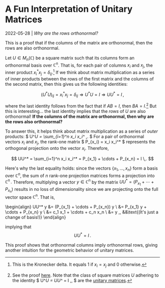 # A Fun Interpretation of Unitary Matrices
2022-05-28 | *Why are the rows orthonormal?*

This is a proof that if the columns of the matrix are orthonormal, then the rows are also orthonormal.

Let $U \in M_n(\mathbb{C})$ be a square matrix such that its columns form an orthonormal basis over $\mathbb{C}^n$.
That is, for each pair of columns $x_i$ and $x_j$, the inner product $x_i^* x_j = \delta_{ij}$.[^1]
If we think about matrix multiplication as a series of inner products between the rows of the first matrix and the columns of the second matrix, then this gives us the following identities:

$$(U^*U)_{ij} = x_i^* x_j = \delta_{ij} \Longrightarrow U^*U = I \Longrightarrow UU^* = I \,,$$

where the last identity follows from the fact that if $AB=I$, then $BA=I$.[^2]
But this is interesting... the last identity implies that the *rows* of $U$ are also orthonormal!
**If the columns of the matrix are orthonormal, then why are the rows also orthonormal?**

[^1]: This is the Kronecker delta. It equals $1$ if $x_i = x_j$ and $0$ otherwise.
[^2]: See the proof [here](https://math.stackexchange.com/questions/3852/if-ab-i-then-ba-i). Note that the class of square matrices $U$ adhering to the identity $ U^*U = UU^* = I \,, $ are the [unitary matrices](https://www.wikiwand.com/en/Unitary_matrix).

To answer this, it helps think about matrix multiplication as a series of *outer* products: $ U^*U = \sum_{i=1}^n x_i x_i^* \,. $
For a pair of orthonormal vectors $x_i$ and $x_j$, the rank-one matrix $ P_{x_i} = x_i x_i^* $ represents the orthogonal projection onto the vector $x_i$.
Therefore,

$$ UU^* = \sum_{i=1}^n x_i x_i^* = P_{x_1} + \cdots + P_{x_n} = I \,. $$

Here's why the last equality holds: since the vectors $\{x_1, \dots, x_n\}$ form a basis over $\mathbb{C}^n$, the sum of $n$ rank-one projection matrices forms a projection into $\mathbb C^n \,.$ Therefore, multiplying a vector $y \in \mathbb C^n$ by the matrix $UU^*= (P_{x_1} + \cdots + P_{x_n})$ results in no loss of dimensionality since we are projecting onto the full vector space $\mathbb C^n$.
That is,

\begin{align}
    UU^* y
    &= (P_{x_1} + \cdots + P_{x_n}) y \\
    &= P_{x_1} y + \cdots + P_{x_n} y \\
    &= c_1 x_1 + \cdots + c_n x_n \\
    &= y \,, &&\text{(It's just a change of basis!)}
\end{align}

implying that $$UU^* = I \,.$$

This proof shows that orthonormal columns imply orthonormal rows, giving another intuition for the geometric behavior of unitary matrices.

